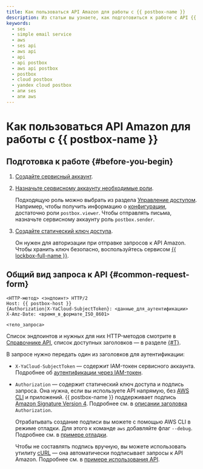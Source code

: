 ```yaml
---
title: Как пользоваться API Amazon для работы с {{ postbox-name }}
description: Из статьи вы узнаете, как подготовиться к работе с API {{ postbox-name }} и как выглядит запрос к API.
keywords:
  - ses
  - simple email service
  - aws
  - ses api
  - aws api
  - api
  - api postbox
  - aws api postbox
  - postbox
  - cloud postbox
  - yandex cloud postbox
  - апи ses
  - апи aws
---
```


# Как пользоваться API Amazon для работы с {{ postbox-name }}

## Подготовка к работе {#before-you-begin}

1. [Создайте сервисный аккаунт](../../iam/operations/sa/create.md).
1. [Назначьте сервисному аккаунту необходимые роли](../../iam/operations/sa/assign-role-for-sa.md).

   Подходящую роль можно выбрать из раздела [Управление доступом](../security/index.md#service-roles). Например, чтобы получить информацию о [конфигурации](../concepts/glossary.md#configuration), достаточно роли `postbox.viewer`. Чтобы отправлять письма, назначьте сервисному аккаунту роль `postbox.sender`.

1. [Создайте статический ключ доступа](../../iam/operations/sa/create-access-key.md).

   Он нужен для авторизации при отправке запросов к API Amazon. Чтобы хранить ключ безопасно, воспользуйтесь сервисом [{{ lockbox-full-name }}](../../lockbox/tutorials/static-key-in-lockbox.md).

## Общий вид запроса к API {#common-request-form}

```text
<HTTP-метод> <эндпоинт> HTTP/2
Host: {{ postbox-host }}
{Authorization|X-YaCloud-SubjectToken}: <данные_для_аутентификации>
X-Amz-Date: <время_в_формате_ISO_8601>

<тело_запроса>
```

Список эндпоинтов и нужных для них HTTP-методов смотрите в [Справочнике API](api-ref/index.md), список доступных заголовков — в разделе [{#T}](api-ref/request-headers.md).

В запросе нужно передать один из заголовков для аутентификации:

* `X-YaCloud-SubjectToken` — содержит IAM-токен сервисного аккаунта. Подробнее об [аутентификации через IAM-токен](../api-ref/authentication.md).
* `Authorization` — содержит статический ключ доступа и подпись запроса. Она нужна, если вы используете API напрямую, без [AWS CLI](../tools/aws-cli.md) и приложений. {{ postbox-name }} поддерживает подпись [Amazon Signature Version 4](https://docs.amazonaws.cn/en_us/IAM/latest/UserGuide/reference_aws-signing.html). Подробнее см. в [описании заголовка](signing-requests.md#authorization-header) `Authorization`.

   Отрабатывать создание подписи вы можете с помощью AWS CLI в режиме отладки. Для этого к команде `aws` добавляйте флаг `--debug`. Подробнее см. в [примере отладки](signing-requests.md#debugging).

   Чтобы не составлять подпись вручную, вы можете использовать утилиту [cURL](https://curl.se/) — она автоматически подписывает запросы к API Amazon. Подробнее см. в [примере использования API](#ses-api-example).
